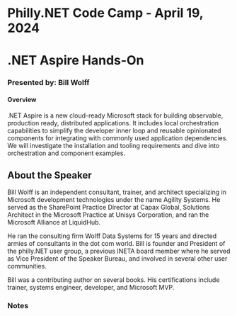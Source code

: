 # Philly.NET Code Camp - April 19, 2024

# .NET Aspire Hands-On

### Presented by: Bill Wolff

#### Overview
.NET Aspire is a new cloud-ready Microsoft stack for building observable, production ready, distributed applications. It includes local orchestration capabilities to simplify the developer inner loop and reusable opinionated components for integrating with commonly used application dependencies. We will investigate the installation and tooling requirements and dive into orchestration and component examples.

## About the Speaker

Bill Wolff is an independent consultant, trainer, and architect specializing in Microsoft development technologies under the name Agility Systems. He served as the SharePoint Practice Director at Capax Global, Solutions Architect in the Microsoft Practice at Unisys Corporation, and ran the Microsoft Alliance at LiquidHub. 

He ran the consulting firm Wolff Data Systems for 15 years and directed armies of consultants in the dot com world. Bill is founder and President of the philly.NET user group, a previous INETA board member where he served as Vice President of the Speaker Bureau, and involved in several other user communities. 

Bill was a contributing author on several books. His certifications include trainer, systems engineer, developer, and Microsoft MVP.

### Notes
